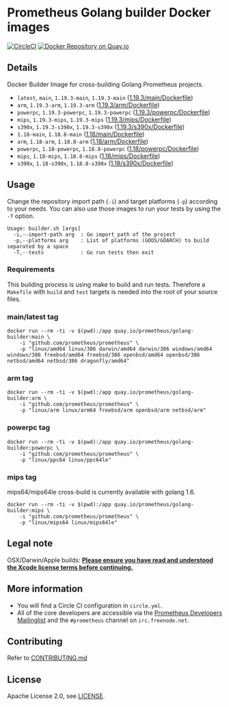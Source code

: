 # Prometheus Golang builder Docker images

[![CircleCI](https://circleci.com/gh/prometheus/golang-builder/tree/master.svg?style=shield)][circleci]
[![Docker Repository on Quay.io](https://quay.io/repository/prometheus/golang-builder/status)][quayio]

## Details

Docker Builder Image for cross-building Golang Prometheus projects.

- `latest`, `main`, `1.19.3-main`, `1.19.3-main` ([1.19.3/main/Dockerfile](1.19.3/main/Dockerfile))
- `arm`, `1.19.3-arm`, `1.19.3-arm` ([1.19.3/arm/Dockerfile](1.19.3/arm/Dockerfile))
- `powerpc`, `1.19.3-powerpc`, `1.19.3-powerpc` ([1.19.3/powerpc/Dockerfile](1.19.3/powerpc/Dockerfile))
- `mips`, `1.19.3-mips`, `1.19.3-mips` ([1.19.3/mips/Dockerfile](1.19.3/mips/Dockerfile))
- `s390x`, `1.19.3-s390x`, `1.19.3-s390x` ([1.19.3/s390x/Dockerfile](1.19.3/s390x/Dockerfile))
- `1.18-main`, `1.18.8-main` ([1.18/main/Dockerfile](1.18/main/Dockerfile))
- `arm`, `1.18-arm`, `1.18.8-arm` ([1.18/arm/Dockerfile](1.18/arm/Dockerfile))
- `powerpc`, `1.18-powerpc`, `1.18.8-powerpc` ([1.18/powerpc/Dockerfile](1.18/powerpc/Dockerfile))
- `mips`, `1.18-mips`, `1.18.8-mips` ([1.18/mips/Dockerfile](1.18/mips/Dockerfile))
- `s390x`, `1.18-s390x`, `1.18.8-s390x` ([1.18/s390x/Dockerfile](1.18/s390x/Dockerfile))

## Usage

Change the repository import path (`-i`) and target platforms (`-p`) according to your needs.
You can also use those images to run your tests by using the `-T` option.

```
Usage: builder.sh [args]
  -i,--import-path arg  : Go import path of the project
  -p,--platforms arg    : List of platforms (GOOS/GOARCH) to build separated by a space
  -T,--tests            : Go run tests then exit
```

### Requirements

This building process is using make to build and run tests.
Therefore a `Makefile` with `build` and `test` targets is needed into the root of your source files.

### main/latest tag

```
docker run --rm -ti -v $(pwd):/app quay.io/prometheus/golang-builder:main \
    -i "github.com/prometheus/prometheus" \
    -p "linux/amd64 linux/386 darwin/amd64 darwin/386 windows/amd64 windows/386 freebsd/amd64 freebsd/386 openbsd/amd64 openbsd/386 netbsd/amd64 netbsd/386 dragonfly/amd64"
```

### arm tag

```
docker run --rm -ti -v $(pwd):/app quay.io/prometheus/golang-builder:arm \
    -i "github.com/prometheus/prometheus" \
    -p "linux/arm linux/arm64 freebsd/arm openbsd/arm netbsd/arm"
```

### powerpc tag

```
docker run --rm -ti -v $(pwd):/app quay.io/prometheus/golang-builder:powerpc \
    -i "github.com/prometheus/prometheus" \
    -p "linux/ppc64 linux/ppc64le"
```

### mips tag

mips64/mips64le cross-build is currently available with golang 1.6.

```
docker run --rm -ti -v $(pwd):/app quay.io/prometheus/golang-builder:mips \
    -i "github.com/prometheus/prometheus" \
    -p "linux/mips64 linux/mips64le"
```

## Legal note

OSX/Darwin/Apple builds:
**[Please ensure you have read and understood the Xcode license
   terms before continuing.](https://www.apple.com/legal/sla/docs/xcode.pdf)**

## More information

  * You will find a Circle CI configuration in `circle.yml`.
  * All of the core developers are accessible via the [Prometheus Developers Mailinglist](https://groups.google.com/forum/?fromgroups#!forum/prometheus-developers) and the `#prometheus` channel on `irc.freenode.net`.

## Contributing

Refer to [CONTRIBUTING.md](CONTRIBUTING.md)

## License

Apache License 2.0, see [LICENSE](LICENSE).

[quayio]: https://quay.io/repository/prometheus/golang-builder
[circleci]: https://circleci.com/gh/prometheus/golang-builder

